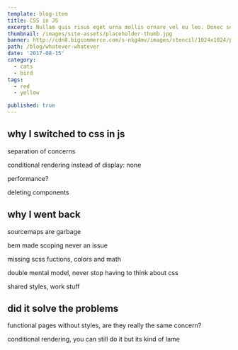 ```yaml
---
template: blog-item
title: CSS in JS
excerpt: Nullam quis risus eget urna mollis ornare vel eu leo. Donec sed odio dui. Sed posuere consectetur est at lobortis. Duis mollis, est non commodo luctus, nisi erat porttitor ligula, eget lacinia odio sem nec elit.
thumbnail: /images/site-assets/placeholder-thumb.jpg
banner: http://cdn8.bigcommerce.com/s-nkg4mv/images/stencil/1024x1024/products/1938/6665/sd16427-reeses-peanut-butter-big-cup-king-size-16-ct-2__55532.1505957112.jpg?c=2
path: /blog/whatever-whatever
date: '2017-08-15'
category: 
  - cats
  - bird
tags:
  - red
  - yellow

published: true
---
```


## why I switched to css in js

separation of concerns

conditional rendering instead of display: none

performance?

deleting components


## why I went back

sourcemaps are garbage

bem made scoping never an issue

missing scss fuctions, colors and math

double mental model, never stop having to think about css

shared styles, work stuff


## did it solve the problems

functional pages without styles, are they really the same concern?

conditional rendering, you can still do it but its kind of lame